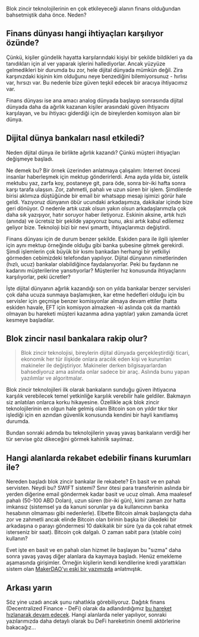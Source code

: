 Blok zincir teknolojilerinin en çok etkileyeceği alanın finans olduğundan bahsetmiştik daha önce. Neden?

## Finans dünyası hangi ihtiyaçları karşılıyor özünde?

Çünkü, kişiler gündelik hayatta karşılarındaki kişiyi bir şekilde bildikleri ya da tanıdıkları için al ver yaparak işlerini hallediyorlar. Ancak yüzyüze gelmedikleri bir durumda bu zor, hele dijital dünyada mümkün değil. Zira karşınızdaki kişinin kim olduğunu neye benzediğini bilemiyorsunuz - hırlısı var, hırsızı var. Bu nedenle bize güven teşkil edecek bir aracıya ihtiyacımız var.  

Finans dünyası ise ana amacı analog dünyada başlayıp sonrasında dijital dünyada daha da ağırlık kazanan kişiler arasındaki güven ihtiyacını karşılayan, ve bu ihtiyacı giderdiği için de bireylerden komisyon alan bir dünya.

## Dijital dünya bankaları nasıl etkiledi?

Neden dijital dünya ile birlikte ağırlık kazandı? Çünkü müşteri ihtiyaçları değişmeye başladı. 

Ne demek bu? Bir örnek üzerinden anlatmaya çalışalım: Internet öncesi insanlar haberleşmek için mektup gönderirlerdi. Ama ayda yılda bir, üstelik mektubu yaz, zarfa koy, postaneye git, para öde, sonra bir-iki hafta sonra karşı tarafa ulaşsın. Zor, zahmetli, pahalı ve uzun süren bir işlem. Şimdilerde birisi aklımıza düştüğünde bir email bir whatsapp mesajı işimizi görür hale geldi. Yazıyoruz dünyanın öbür ucundaki arkadaşımıza, dakikalar içinde bize geri dönüyor. O nedenle artık uzak olsun yakın olsun arkadaşlarımızla çok daha sık yazışıyor, hatır soruyor haber iletiyoruz. Eskinin aksine, artık hızlı (anında) ve ücretsiz bir şekilde yapıyoruz bunu, aksi artık kabul edilemez geliyor bize. Teknoloji bizi bir nevi şımarttı, ihtiyaçlarımızı değiştirdi. 

Finans dünyası için de durum benzer şekilde. Eskiden para ile ilgili işlemler için aynı mektup örneğinde olduğu gibi banka şubesine gitmek gerekirdi. Şimdi işlemlerin çok büyük bir kısmı bankadan herhangi bir yetkiliyi görmeden cebimizdeki telefondan yapılıyor. Dijital dünyanın nimetlerinden (hızlı, ucuz) bankalar olabildiğince faydalanıyorlar. Peki bu faydanın ne kadarını müşterilerine yansıtıyorlar? Müşteriler hız konusunda ihtiyaçlarını karşılıyorlar, peki ücretler?

İşte dijital dünyanın ağırlık kazandığı son on yılda bankalar benzer servisleri çok daha ucuza sunmaya başlamışken, kar etme hedefleri olduğu için bu servisler için geçmişe benzer komisyonlar almaya devam ettiler (hatta eskiden havale, EFT için komisyon almazken -ki aslında çok da mantıklı olmayan bu hareketi müşteri kazanma adına yaptılar) yakın zamanda ücret kesmeye başladılar. 

## Blok zincir nasıl bankalara rakip olur?

> Blok zincir teknolojisi, bireylerin dijital dünyada gerçekleştirdiği ticari, ekonomik her tür ilişkide onlara aracılık eden kişi ve kurumları makineler ile değiştiriyor. Makineler derken bilgisayarlardan bahsediyoruz ama aslında onlar sadece bir araç. Aslında bunu yapan yazılımlar ve algoritmalar. 

Blok zincir teknolojileri ilk olarak bankaların sunduğu güven ihtiyacına karşılık verebilecek temel yetkinliğe karşılık verebilir hale geldiler. Bakmayın siz anlatılan onlarca korku hikayesine. Özellikle açık blok zincir teknolojilerinin en olgun hale gelmiş olanı Bitcoin son on yıldır tıkır tıkır işlediği için en azından güvenlik konusunda kendini bir hayli kanıtlamış durumda. 

Bundan sonraki adımda bu teknolojilerin yavaş yavaş bankaların verdiği her tür servise göz dikeceğini görmek kahinlik sayılmaz. 

## Hangi alanlarda rekabet edebilir finans kurumları ile?

Nereden başladı blok zincir bankalar ile rekabete? En basit ve en pahalı servisten. Neydi bu? SWIFT sistemi? Sınır ötesi para transferinin aslında bir yerden diğerine email göndermek kadar basit ve ucuz olmalı. Ama maalesef pahalı (50-100 ABD Doları), uzun süren (bir-iki gün), kimi zaman zor hatta imkansız (sistemsel ya da kanuni sorunlar ya da kullanıcının banka hesabının olmaması gibi nedenlerle). Elbette Bitcoin almak başlangıçta daha zor ve zahmetli ancak elinde Bitcoin olan birinin başka bir ülkedeki bir arkadaşına o parayı göndermesi 10 dakikalık bir süre (ya da çok rahat etmek isterseniz bir saat). Bitcoin çok dalgalı. O zaman sabit para (stable coin) kullanın?

Evet işte en basit ve en pahalı olan hizmet ile başlayan bu "sızma" daha sonra yavaş yavaş diğer alanlara da kaymaya başladı. Henüz emekleme aşamasında girişimler. Örneğin kişilerin kendi kendilerine kredi yarattıkları sistem olan [MakerDAO'yı eski bir yazımızda](/genel/2019/02/15/MakerDAO-kredi-kullaniminda-cigir-acar-mi.html) anlatmıştık. 

## Arkası yarın

Söz yine uzadı ancak şunu rahatlıkla görebiliyoruz. Dağıtık finans (Decentralized Finance - DeFi) olarak da adlandırdığımız [bu hareket hızlanarak devam edecek](/genel/2019/02/14/Blockchain-finans-dunyasini-nasil-etkileyecek.html). Hangi alanlarda neler yapılıyor, sonraki yazılarımızda daha detaylı olarak bu DeFi hareketinin önemli aktörlerine bakacağız... 
